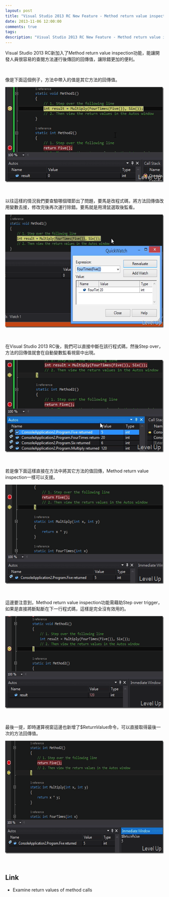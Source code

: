 ```yaml
---
layout: post
title: "Visual Studio 2013 RC New Feature - Method return value inspection"
date: 2013-11-06 12:00:00
comments: true
tags: 
description: "Visual Studio 2013 RC New Feature - Method return value inspection"
---
```

<p>
	Visual Studio 2013 RC新加入了Method return value inspection功能，能讓開發人員很容易的查閱方法運行後傳回的回傳值，讓除錯更加的便利。</p>
<p>
	 </p>
<p>
	像是下面這個例子，方法中帶入的值是其它方法的回傳值。</p>
<p>
	<img alt="image" border="0" height="302" src="\images\posts\1df380c3-5586-47f8-bb7f-5d78f19b0f00\image_thumb.png" style="border-top: 0px; border-right: 0px; border-bottom: 0px; border-left: 0px; display: inline" title="image" width="534" /></p>
<p>
	 </p>
<p>
	以往這樣的情況我們要查驗哪個環節出了問題，要馬是改程式碼，將方法回傳值改用變數去接，修改完後再次運行除錯。要馬就是用滑鼠選取後監看。</p>
<p>
	<img alt="image" border="0" height="359" src="\images\posts\1df380c3-5586-47f8-bb7f-5d78f19b0f00\image_thumb_6.png" style="border-top: 0px; border-right: 0px; border-bottom: 0px; border-left: 0px; display: inline" title="image" width="636" /></p>
<p>
	 </p>
<p>
	在Visual Studio 2013 RC後，我們可以直接中斷在該行程式碼，然後Step over，方法的回傳值就會在自動變數監看視窗中出現。</p>
<p>
	<img alt="image" border="0" height="293" src="\images\posts\1df380c3-5586-47f8-bb7f-5d78f19b0f00\image_thumb_2.png" style="border-top: 0px; border-right: 0px; border-bottom: 0px; border-left: 0px; display: inline" title="image" width="517" /></p>
<p>
	 </p>
<p>
	若是像下面這樣直接在方法中將其它方法的值回傳，Method return value inspection一樣可以支援。</p>
<p>
	<img alt="image" border="0" height="315" src="\images\posts\1df380c3-5586-47f8-bb7f-5d78f19b0f00\image_thumb_4.png" style="border-top: 0px; border-right: 0px; border-bottom: 0px; border-left: 0px; display: inline" title="image" width="557" /></p>
<p>
	 </p>
<p>
	這邊要注意到，Method return value inspection功能需藉助Step over trigger，如果是直接將斷點斷在下一行程式碼，這樣是完全沒有效用的。</p>
<p>
	<img alt="image" border="0" height="293" src="\images\posts\1df380c3-5586-47f8-bb7f-5d78f19b0f00\image_thumb_3.png" style="border-top: 0px; border-right: 0px; border-bottom: 0px; border-left: 0px; display: inline" title="image" width="591" /></p>
<p>
	 </p>
<p>
	最後一提，即時運算視窗這邊也新增了$ReturnValue命令，可以直接取得最後一次的方法回傳值。</p>
<p>
	<img alt="image" border="0" height="358" src="\images\posts\1df380c3-5586-47f8-bb7f-5d78f19b0f00\image_thumb_5.png" style="border-top: 0px; border-right: 0px; border-bottom: 0px; border-left: 0px; display: inline" title="image" width="633" /></p>
<p>
	 </p>
<h2>
	Link</h2>
<ul>
	<li>
		<p>
			Examine return values of method calls</p>
	</li>
</ul>
